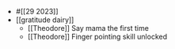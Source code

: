 - #[[29 2023]]
- [[gratitude dairy]]
    - [[Theodore]] Say mama the first time
    - [[Theodore]]  Finger pointing skill unlocked
